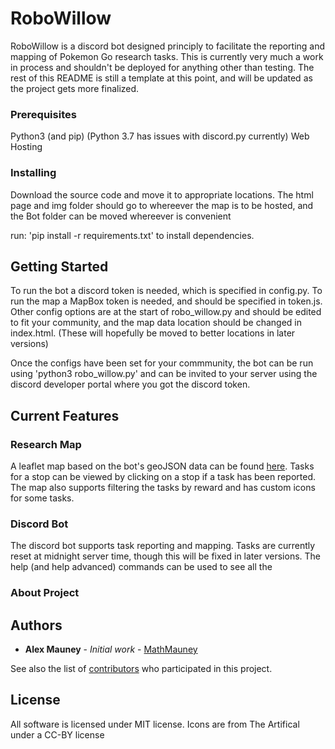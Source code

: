 # RoboWillow

RoboWillow is a discord bot designed principly to facilitate the reporting and mapping of Pokemon Go research tasks. This is currently very much a work in process and shouldn't be deployed for anything other than testing. The rest of this README is still a template at this point, and will be updated as the project gets more finalized. 


### Prerequisites
Python3 (and pip) (Python 3.7 has issues with discord.py currently)
Web Hosting

### Installing
Download the source code and move it to appropriate locations. The html page and img folder should go to whereever the map is to be hosted, and the Bot folder can be moved whereever is convenient

run: 'pip install -r requirements.txt' to install dependencies. 

## Getting Started
To run the bot a discord token is needed, which is specified in config.py. To run the map a MapBox token is needed, and should be specified in token.js. Other config options are at the start of robo_willow.py and should be edited to fit your community, and the map data location should be changed in index.html. (These will hopefully be moved to better locations in later versions)

Once the configs have been set for your commmunity, the bot can be run using 'python3 robo_willow.py' and can be invited to your server using the discord developer portal where you got the discord token.

## Current Features

### Research Map

A leaflet map based on the bot's geoJSON data can be found [here](https://mathmauney.github.io/RoboWillow/). Tasks for a stop can be viewed by clicking on a stop if a task has been reported. The map also supports filtering the tasks by reward and has custom icons for some tasks.

### Discord Bot

The discord bot supports task reporting and mapping. Tasks are currently reset at midnight server time, though this will be fixed in later versions. The help (and help advanced) commands can be used to see all the 


### About Project

## Authors

* **Alex Mauney** - *Initial work* - [MathMauney](https://github.com/mathmauney)

See also the list of [contributors](https://github.com/your/project/contributors) who participated in this project.

## License

All software is licensed under MIT license.
Icons are from The Artifical under a CC-BY license
